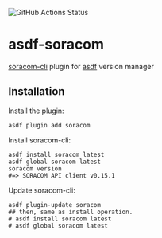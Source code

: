 ![GitHub Actions Status](https://github.com/grimoh/asdf-soracom/workflows/Build/badge.svg?branch=main)

# asdf-soracom

[soracom-cli](https://github.com/soracom/soracom-cli) plugin for [asdf](https://github.com/asdf-vm/asdf) version manager

## Installation

Install the plugin:

```
asdf plugin add soracom
```

Install soracom-cli:

```
asdf install soracom latest
asdf global soracom latest
soracom version
#=> SORACOM API client v0.15.1
```

Update soracom-cli:

```
asdf plugin-update soracom
## then, same as install operation.
# asdf install soracom latest
# asdf global soracom latest
```
